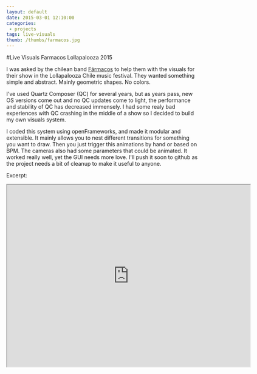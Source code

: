 ```yaml
---
layout: default
date: 2015-03-01 12:10:00
categories:
 - projects
tags: live-visuals
thumb: /thumbs/farmacos.jpg
---
```


#Live Visuals Farmacos Lollapalooza 2015

I was asked by the chilean band [Fármacos](http://www.ffarmacos.com/) to help them with the visuals for their show in the Lollapalooza Chile music festival.
They wanted something simple and abstract. Mainly geometric shapes. No colors.

I've used Quartz Composer (QC) for several years, but as years pass, new OS versions come out and no QC updates come to light, the performance and stability of QC has decreased immensely. I had some realy bad experiences with QC crashing in the middle of a show so I decided to build my own visuals system.

I coded this system using openFrameworks, and made it modular and extensible. It mainly allows you to nest different transitions for something you want to draw. Then you just trigger this animations by hand or based on BPM. The cameras also had some parameters that could be animated. It worked really well, yet the GUI needs more love. 
I'll push it soon to github as the project needs a bit of cleanup to make it useful to anyone.

Excerpt:

<iframe src="https://drive.google.com/file/d/0B5mz90wE4rsMOFdJUjFsLU5qcWc/preview" width="640" height="480"></iframe>